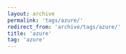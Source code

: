 ```yaml
---
layout: archive
permalink: 'tags/azure/'
redirect_from: 'archive/tags/azure/'
title: 'azure'
tag: 'azure'
---
```

